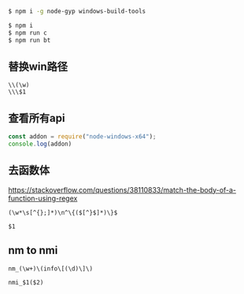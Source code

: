 ```sh
$ npm i -g node-gyp windows-build-tools

$ npm i
$ npm run c
$ npm run bt
```

## 替换win路径
```
\\(\w)
\\\$1
```

## 查看所有api
```js
const addon = require("node-windows-x64");
console.log(addon)
```

## 去函数体

https://stackoverflow.com/questions/38110833/match-the-body-of-a-function-using-regex
```
(\w*\s[^{};]*)\n^\{($[^}$]*)\}$

$1
```

## nm to nmi
```
nm_(\w+)\(info\[(\d)\]\)

nmi_$1($2)
```